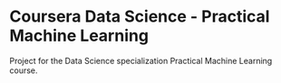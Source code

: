 Coursera Data Science - Practical Machine Learning
==================================================

Project for the Data Science specialization Practical Machine Learning course.
